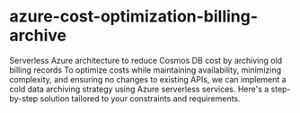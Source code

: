 # azure-cost-optimization-billing-archive
Serverless Azure architecture to reduce Cosmos DB cost by archiving old billing records
To optimize costs while maintaining availability, minimizing complexity, and ensuring no changes to existing APIs, we can implement a cold data archiving strategy using Azure serverless services. Here's a step-by-step solution tailored to your constraints and requirements.

